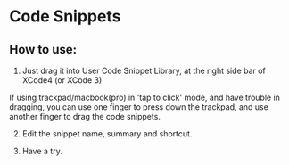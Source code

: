 Code Snippets
=============

How to use:
-----------

1. Just drag it into User Code Snippet Library, at the right side bar of XCode4 (or XCode 3)

If using trackpad/macbook(pro) in 'tap to click' mode, and have trouble in dragging, you can use one finger to press down the trackpad, and use another finger to drag the code snippets.

2. Edit the snippet name, summary and shortcut.

3. Have a try. 

